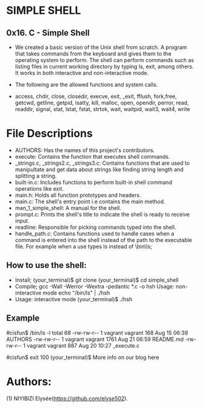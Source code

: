 # SIMPLE SHELL
## 0x16. C - Simple Shell
* We created a basic version of the Unix shell from scratch. A program that takes commands from the keyboard and gives them to the operating system to perform. The shell can perform commands such as listing files in current working directory by typing ls, exit, among others. It works in both interactive and non-interactive mode.

* The following are the allowed functions and system calls.

* access, chdir, close, closedir, execve, exit, _exit, fflush, fork,free, getcwd, getline, getpid, isatty, kill, malloc, open, opendir, perror, read, readdir, signal, stat, lstat, fstat, strtok, wait, waitpid, wait3, wait4, write

# File Descriptions
* AUTHORS: Has the names of this project's contributors.
* execute: Contains the function that executes shell commands.
* _strings.c, _strings2.c, _strings3.c: Contains functions that are used to manipultate and get data about strings like finding string length and splitting a string.
* built-in.c: Includes functions to perform built-in shell command operations like exit.
* main.h: Holds all function prototypes and headers.
* main.c: The shell's entry point i.e contains the main method.
* man_1_simple_shell: A manual for the shell.
* prompt.c: Prints the shell's title to indicate the shell is ready to receive input.
* readline: Responsible for picking commands typed into the shell.
* handle_path.c: Contains functions used to handle cases when a command is entered into the shell instead of the path to the executable file. For example when a use types ls instead of \bin\ls;
## How to use the shell:
* Install;
(your_terminal)$ git clone <this repository>
(your_terminal)$ cd simple_shell
* Compile;
gcc -Wall -Werror -Wextra -pedantic *.c -o hsh
Usage: non-interactive mode
echo "/bin/ls" | ./hsh
* Usage: interactive mode
(your_terminal)$ ./hsh
## Example
#cisfun$ /bin/ls -l
total 68
-rw-rw-r-- 1 vagrant vagrant   168 Aug 15 06:39 AUTHORS
-rw-rw-r-- 1 vagrant vagrant  1761 Aug 21 06:59 README.md
-rw-rw-r-- 1 vagrant vagrant   887 Aug 20 10:27 _execute.c

#cisfun$ exit 100
(your_terminal)$
More info on our blog here

# Authors:
(1) NIYIBIZI Elysée(https://github.com/elyse502).
